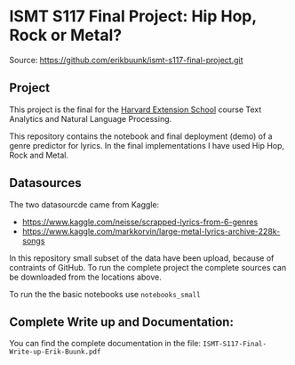 # ISMT S117 Final Project: Hip Hop, Rock or Metal?

Source: https://github.com/erikbuunk/ismt-s117-final-project.git

## Project
This project is the final for the [Harvard Extension School](https://www.extension.harvard.edu/) course Text Analytics and Natural Language Processing. 

This repository contains the notebook and final deployment (demo) of a genre predictor for lyrics. In the final implementations I have used Hip Hop, Rock and Metal. 

## Datasources
The two datasourcde came from Kaggle:
- https://www.kaggle.com/neisse/scrapped-lyrics-from-6-genres
- https://www.kaggle.com/markkorvin/large-metal-lyrics-archive-228k-songs

In this repository small subset of the data have been upload, because of contraints of GitHub. To run the complete project the complete sources can be downloaded from the locations above.

To run the the basic notebooks use `notebooks_small`

## Complete Write up and Documentation:
You can find the  complete documentation in the file: `ISMT-S117-Final-Write-up-Erik-Buunk.pdf`




